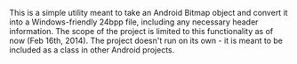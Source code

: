 This is a simple utility meant to take an Android Bitmap object and convert it into a Windows-friendly 24bpp file, including any necessary header information.  The scope of the project is limited to this functionality as of now (Feb 16th, 2014).  The project doesn't run on its own - it is meant to be included as a class in other Android projects.